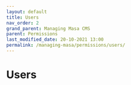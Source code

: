```yaml
---
layout: default
title: Users
nav_order: 2
grand_parent: Managing Masa CMS
parent: Permissions
last_modified_date: 20-10-2021 13:00
permalink: /managing-masa/permissions/users/
---
```


# Users